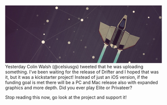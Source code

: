 [![driftercloseup1](assets/driftercloseup1.jpg)](http://www.grayunicorn.com/wp-content/uploads/2013/12/driftercloseup1.jpg)  
Yesterday Colin Walsh (@celsiusgs) tweeted that he was uploading something. I’ve been waiting for the release of Drifter and I hoped that was it, but it was a kickstarter project! Instead of just an iOS version, if the funding goal is met there will be a PC and Mac release also with expanded graphics and more depth. Did you ever play Elite or Privateer?

Stop reading this now, go look at the project and support it!  
 <script type="text/javascript"></p> <p> var _gaq = _gaq || [];<br /> _gaq.push(['_setAccount', 'UA-46719042-1']);<br /> _gaq.push(['_trackPageview']);</p> <p> (function() {<br /> var ga = document.createElement('script'); ga.type = 'text/javascript'; ga.async = true;<br /> ga.src = ('https:' == document.location.protocol ? 'https://ssl' : 'http://www') + '.google-analytics.com/ga.js';<br /> var s = document.getElementsByTagName('script')[0]; s.parentNode.insertBefore(ga, s);<br /> })();</p> <p></script>